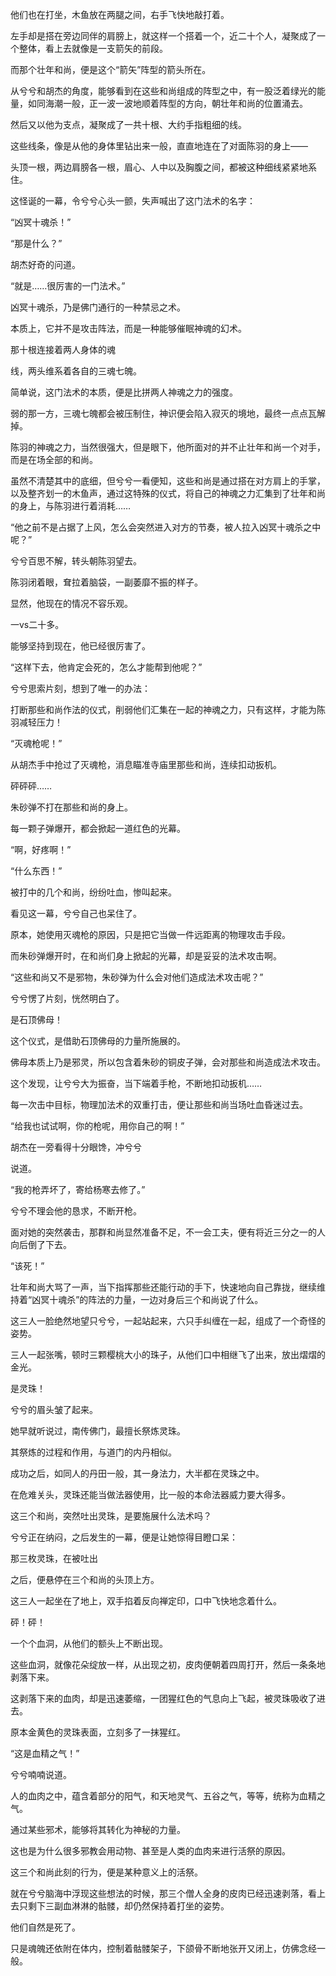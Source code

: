他们也在打坐，木鱼放在两腿之间，右手飞快地敲打着。

左手却是搭在旁边同伴的肩膀上，就这样一个搭着一个，近二十个人，凝聚成了一个整体，看上去就像是一支箭矢的前段。

而那个壮年和尚，便是这个“箭矢”阵型的箭头所在。

从兮兮和胡杰的角度，能够看到在这些和尚组成的阵型之中，有一股泛着绿光的能量，如同海潮一般，正一波一波地顺着阵型的方向，朝壮年和尚的位置涌去。

然后又以他为支点，凝聚成了一共十根、大约手指粗细的线。

这些线条，像是从他的身体里钻出来一般，直直地连在了对面陈羽的身上——

头顶一根，两边肩膀各一根，眉心、人中以及胸腹之间，都被这种细线紧紧地系住。

这怪诞的一幕，令兮兮心头一颤，失声喊出了这门法术的名字：

“凶冥十魂杀！”

“那是什么？”

胡杰好奇的问道。

“就是……很厉害的一门法术。”

凶冥十魂杀，乃是佛门通行的一种禁忌之术。

本质上，它并不是攻击阵法，而是一种能够催眠神魂的幻术。

那十根连接着两人身体的魂

线，两头维系着各自的三魂七魄。

简单说，这门法术的本质，便是比拼两人神魂之力的强度。

弱的那一方，三魂七魄都会被压制住，神识便会陷入寂灭的境地，最终一点点瓦解掉。

陈羽的神魂之力，当然很强大，但是眼下，他所面对的并不止壮年和尚一个对手，而是在场全部的和尚。

虽然不清楚其中的底细，但兮兮一看便知，这些和尚是通过搭在对方肩上的手掌，以及整齐划一的木鱼声，通过这特殊的仪式，将自己的神魂之力汇集到了壮年和尚的身上，与陈羽进行着消耗……

“他之前不是占据了上风，怎么会突然进入对方的节奏，被人拉入凶冥十魂杀之中呢？”

兮兮百思不解，转头朝陈羽望去。

陈羽闭着眼，耷拉着脑袋，一副萎靡不振的样子。

显然，他现在的情况不容乐观。

一vs二十多。

能够坚持到现在，他已经很厉害了。

“这样下去，他肯定会死的，怎么才能帮到他呢？”

兮兮思索片刻，想到了唯一的办法：

打断那些和尚作法的仪式，削弱他们汇集在一起的神魂之力，只有这样，才能为陈羽减轻压力！

“灭魂枪呢！”

从胡杰手中抢过了灭魂枪，消息瞄准寺庙里那些和尚，连续扣动扳机。

砰砰砰……

朱砂弹不打在那些和尚的身上。

每一颗子弹爆开，都会掀起一道红色的光幕。

“啊，好疼啊！”

“什么东西！”

被打中的几个和尚，纷纷吐血，惨叫起来。

看见这一幕，兮兮自己也呆住了。

原本，她使用灭魂枪的原因，只是把它当做一件远距离的物理攻击手段。

而朱砂弹爆开时，在和尚们身上掀起的光幕，却是妥妥的法术攻击啊。

“这些和尚又不是邪物，朱砂弹为什么会对他们造成法术攻击呢？”

兮兮愣了片刻，恍然明白了。

是石顶佛母！

这个仪式，是借助石顶佛母的力量所施展的。

佛母本质上乃是邪灵，所以包含着朱砂的铜皮子弹，会对那些和尚造成法术攻击。

这个发现，让兮兮大为振奋，当下端着手枪，不断地扣动扳机……

每一次击中目标，物理加法术的双重打击，便让那些和尚当场吐血昏迷过去。

“给我也试试啊，你的枪呢，用你自己的啊！”

胡杰在一旁看得十分眼馋，冲兮兮

说道。

“我的枪弄坏了，寄给杨寒去修了。”

兮兮不理会他的恳求，不断开枪。

面对她的突然袭击，那群和尚显然准备不足，不一会工夫，便有将近三分之一的人向后倒了下去。

“该死！”

壮年和尚大骂了一声，当下指挥那些还能行动的手下，快速地向自己靠拢，继续维持着“凶冥十魂杀”的阵法的力量，一边对身后三个和尚说了什么。

这三人一脸绝然地望只兮兮，一起站起来，六只手纠缠在一起，组成了一个奇怪的姿势。

三人一起张嘴，顿时三颗樱桃大小的珠子，从他们口中相继飞了出来，放出熠熠的金光。

是灵珠！

兮兮的眉头皱了起来。

她早就听说过，南传佛门，最擅长祭炼灵珠。

其祭炼的过程和作用，与道门的内丹相似。

成功之后，如同人的丹田一般，其一身法力，大半都在灵珠之中。

在危难关头，灵珠还能当做法器使用，比一般的本命法器威力要大得多。

这三个和尚，突然吐出灵珠，是要施展什么法术吗？

兮兮正在纳闷，之后发生的一幕，便是让她惊得目瞪口呆：

那三枚灵珠，在被吐出

之后，便悬停在三个和尚的头顶上方。

这三人一起坐在了地上，双手掐着反向禅定印，口中飞快地念着什么。

砰！砰！

一个个血洞，从他们的额头上不断出现。

这些血洞，就像花朵绽放一样，从出现之初，皮肉便朝着四周打开，然后一条条地剥落下来。

这剥落下来的血肉，却是迅速萎缩，一团猩红色的气息向上飞起，被灵珠吸收了进去。

原本金黄色的灵珠表面，立刻多了一抹猩红。

“这是血精之气！”

兮兮喃喃说道。

人的血肉之中，蕴含着部分的阳气，和天地灵气、五谷之气，等等，统称为血精之气。

通过某些邪术，能够将其转化为神秘的力量。

这也是为什么很多邪教会用动物、甚至是人类的血肉来进行活祭的原因。

这三个和尚此刻的行为，便是某种意义上的活祭。

就在兮兮脑海中浮现这些想法的时候，那三个僧人全身的皮肉已经迅速剥落，看上去只剩下三副血淋淋的骷髅，却仍然保持着打坐的姿势。

他们自然是死了。

只是魂魄还依附在体内，控制着骷髅架子，下颌骨不断地张开又闭上，仿佛念经一般。
